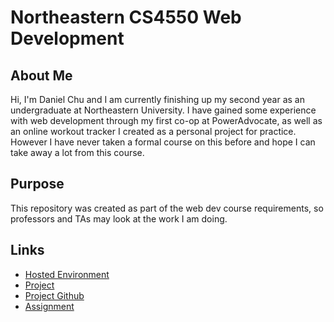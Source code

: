 # Northeastern CS4550 Web Development

## About Me

Hi, I'm Daniel Chu and I am currently finishing up my second year as an undergraduate at Northeastern University. I have gained some experience with web development through my first co-op at PowerAdvocate, as well as an online workout tracker I created as a personal project for practice. However I have never taken a formal course on this before and hope I can take away a lot from this course.


## Purpose
This repository was created as part of the web dev course requirements, so professors and TAs may look at the work I am doing.

## Links
* [Hosted Environment](https://chu-daniel-webdev.herokuapp.com/)
* [Project](http://recip-eat.herokuapp.com/)
* [Project Github](https://github.com/daniel-chu/recipeat/)
* [Assignment](http://chu-daniel-webdev.herokuapp.com/assignment/)
